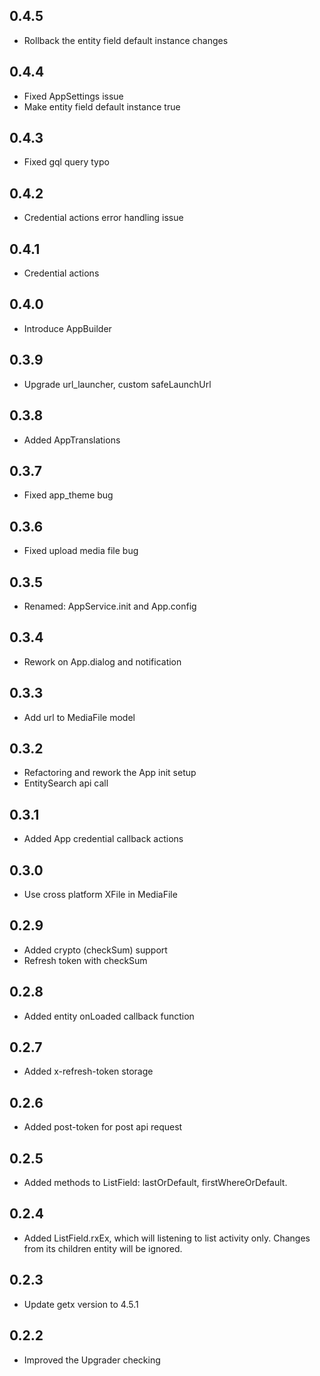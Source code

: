 ## 0.4.5
* Rollback the entity field default instance changes

## 0.4.4
* Fixed AppSettings issue
* Make entity field default instance true

## 0.4.3
* Fixed gql query typo

## 0.4.2
* Credential actions error handling issue

## 0.4.1
* Credential actions

## 0.4.0
* Introduce AppBuilder

## 0.3.9
* Upgrade url_launcher, custom safeLaunchUrl

## 0.3.8
* Added AppTranslations

## 0.3.7
* Fixed app_theme bug

## 0.3.6
* Fixed upload media file bug

## 0.3.5
* Renamed: AppService.init and App.config

## 0.3.4
* Rework on App.dialog and notification

## 0.3.3
* Add url to MediaFile model

## 0.3.2
* Refactoring and rework the App init setup
* EntitySearch api call

## 0.3.1
* Added App credential callback actions

## 0.3.0
* Use cross platform XFile in MediaFile

## 0.2.9
* Added crypto (checkSum) support
* Refresh token with checkSum

## 0.2.8
* Added entity onLoaded callback function

## 0.2.7
* Added x-refresh-token storage

## 0.2.6
* Added post-token for post api request

## 0.2.5
* Added methods to ListField: lastOrDefault, firstWhereOrDefault.

## 0.2.4
* Added ListField.rxEx, which will listening to list activity only. Changes from its children entity will be ignored.

## 0.2.3
* Update getx version to 4.5.1

## 0.2.2
* Improved the Upgrader checking
